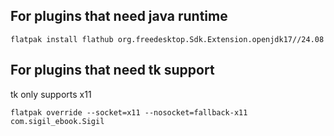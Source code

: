## For plugins that need java runtime  

```
flatpak install flathub org.freedesktop.Sdk.Extension.openjdk17//24.08
```

## For plugins that need tk support
tk only supports x11
```
flatpak override --socket=x11 --nosocket=fallback-x11 com.sigil_ebook.Sigil
```

